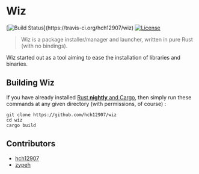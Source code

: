 # Wiz
[![Build Status](https://travis-ci.org/hch12907/wiz.svg?)](https://travis-ci.org/hch12907/wiz)
[![License](https://img.shields.io/badge/License-BSD--3--Clause-blue.svg)](./LICENSE.md)


> Wiz is a package installer/manager and launcher, written in pure Rust (with no bindings).

Wiz started out as a tool aiming to ease the installation of libraries and binaries.

<!--
## Installation
The Wiz project maintains multiple types of releases:
 * *Current:* Released from rapid development branches of this repository.
* *LTS:* Releases that receive Long-Term Support, versioned by SemVer, and signed by member of team. Will release binary files on github. 

### Download
Binaries, installer and source tarballs are available at <GITHUB_RELEASES>
Binaries: <snip>
Installer: <snip>
Source: <snip>
-->

## Building Wiz
If you have already installed [Rust **nightly** and Cargo](https://www.rust-lang.org/en-US/install.html), then simply run these commands at any given directory (with permissions, of course) :
```
git clone https://github.com/hch12907/wiz
cd wiz
cargo build
```

## Contributors
* [hch12907](https://github.com/hch12907)
* [zypeh](https://github.com/zypeh)
